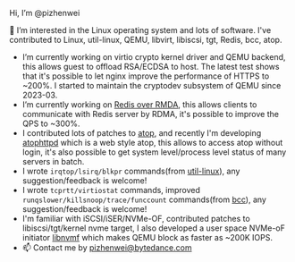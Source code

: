 Hi, I’m @pizhenwei

👀 I’m interested in the Linux operating system and lots of software. I've contributed to Linux, util-linux, QEMU, libvirt, libiscsi, tgt, Redis, bcc, atop.
- I’m currently working on virtio crypto kernel driver and QEMU backend, this allows guest to offload RSA/ECDSA to host. The latest test shows that it's possible to let nginx improve the performance of HTTPS to ~200%. I started to maintain the cryptodev subsystem of QEMU since 2023-03.
- I’m currently working on [Redis over RMDA](https://github.com/redis/redis/pull/11182), this allows clients to communicate with Redis server by RDMA, it's possible to improve the QPS to ~300%. 
- I contributed lots of patches to [atop](https://github.com/atoptool/atop), and recently I'm developing [atophttpd](https://github.com/pizhenwei/atophttpd) which is a web style atop, this allows to access atop without login, it's also possible to get system level/process level status of many servers in batch.
- I wrote `irqtop/lsirq/blkpr` commands(from [util-linux](https://github.com/util-linux/util-linux)), any suggestion/feedback is welcome!
- I wrote `tcprtt/virtiostat` commands, improved `runqslower/killsnoop/trace/funccount` commands(from [bcc](https://github.com/iovisor/bcc)), any suggestion/feedback is welcome!
- I'm familiar with iSCSI/iSER/NVMe-OF, contributed patches to libiscsi/tgt/kernel nvme target, I also developed a user space NVMe-oF initiator [libnvmf](https://github.com/bytedance/libnvmf) which makes QEMU block as faster as ~200K IOPS.
- 📫 Contact me by pizhenwei@bytedance.com

<!---
pizhenwei/pizhenwei is a ✨ special ✨ repository because its `README.md` (this file) appears on your GitHub profile.
You can click the Preview link to take a look at your changes.
--->
